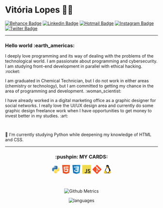 # Vitória Lopes :woman_technologist:	
[![Behance Badge](https://img.shields.io/badge/-Behance-blue?style=style=flat-square&logo=Linkedin&color=purple&logoColor=white&link=https://www.behance.net/vilopesp)](https://www.behance.net/vilopesp/)
[![Linkedin Badge](https://img.shields.io/badge/-LinkedIn-blue?style=flat-square&logo=Linkedin&color=black&logoColor=white&link=https://www.linkedin.com/in/vilopesp/)](https://www.linkedin.com/in/vilopesp/)
[![Hotmail Badge](https://img.shields.io/badge/-Hotmail-0078D4?style=flat-square&color=purple&logo=microsoft-outlook&logoColor=white&link=mailto:vilopesp@hotmail.com)](mailto:vilopesp@hotmail.com)
[![Instagram Badge](https://img.shields.io/badge/-Instagram_-blue?style=flat-square&color=black&logo=Instagram&logoColor=white&link=https://www.instagram.com/_vilopesp/)](https://www.instagram.com/grioos_/)
[![Twiiter Badge](https://img.shields.io/badge/-Twitter-0078D4?style=flat-square&color=purple&logo=Twitter&logoColor=white&link=https://twitter.com/_vilopesp)](https://twitter.com/_vilopesp)  
<hr>

<h3> Hello world :earth_americas: </h3>
  
<p>I deeply love programming and its way of dealing with the problems of the technological world. I am passionate about programming and cybersecurity. I am studying front-end development in parallel with ethical hacking. :rocket: </p>

<p>I am graduated in Chemical Technician, but I do not work in either areas (chemistry or technology), but I am committed to getting my chance in the area of programming and development. :woman_scientist: </p>

<p>I have already worked in a digital marketing office as a graphic designer for social networks. I really love the UI/UX design area and currently do some graphic design freelance work when I have opportunities to get money to invest better in my studies. :art: </p> <br>
 
:memo: I'm currently studying Python while deepening my knowledge of HTML and CSS.
<hr>

<h3 align="center"> :pushpin: MY CARDS: </h3> 
<p align="center">
<img src=https://raw.githubusercontent.com/devicons/devicon/master/icons/python/python-original.svg alt=python width="30" height="30"/>
<img src=https://raw.githubusercontent.com/devicons/devicon/master/icons/html5/html5-original.svg alt=html5 width="30" height="30"/>
<img src=https://raw.githubusercontent.com/devicons/devicon/master/icons/css3/css3-original.svg alt=css3 width="30" height="30"/>
<img src=https://raw.githubusercontent.com/devicons/devicon/master/icons/javascript/javascript-original.svg alt=javascript width="30" height="30"/>
<img src=https://raw.githubusercontent.com/devicons/devicon/master/icons/git/git-original.svg alt=git width="30" height="30"/>
<img src=https://raw.githubusercontent.com/devicons/devicon/master/icons/linux/linux-original.svg alt=linux width="30" height="30"/>
</p>
<br>

<p align="center">
    <img width="550" src="https://metrics.lecoq.io/vilopesp" alt="Github Metrics">
</p>

<p align="center">
    <img width="450" alt="languages" src="https://github-readme-stats.vercel.app/api/top-langs/?username=vilopesp&layout=compact&theme=tokyonight&langs_count=10">
</p>
 


